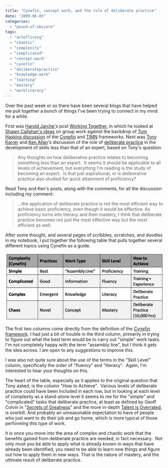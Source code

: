 ```yaml
---
title: "Cynefin, concept work, and the role of deliberate practice"
date: "2009-06-05"
categories: 
  - "pound-of-obscure"
tags: 
  - "artofliving"
  - "chaotic"
  - "complexity"
  - "complicated"
  - "concept-work"
  - "cynefin"
  - "deliberatepractice"
  - "knowledge-work"
  - "learning"
  - "mastery"
  - "workliteracy"
---
```


Over the past week or so there have been several blogs that have helped me pull together a bunch of things I've been trying to connect in my mind for a while.

First was [Harold Jarche'](http://www.jarche.com/)s post [Working Together](http://www.jarche.com/2009/05/working-together/), in which he looked at [Shawn Callahan's ideas](http://www.anecdote.com.au/archives/2008/12/when_should_we.html) on group work against the backdrop of [Tom Haskins discussion](http://growchangelearn.blogspot.com/2009/05/combined-models-for-pattern-recognition.html) of the [Cynefin](http://en.wikipedia.org/wiki/Cynefin) and [TIMN](http://twotheories.blogspot.com/2009/02/overview-of-social-evolution-past.html) frameworks. Next was [Tony Karrer](http://elearningtech.blogspot.com/2009/06/does-deliberative-practice-lead-to.html) and [Ken Allan](http://newmiddle-earth.blogspot.com/2009/06/proficiency-and-deliberative-practice.html)'s discussion of the role of [deliberate practice](http://money.cnn.com/magazines/fortune/fortune_archive/2006/10/30/8391794/index.htm) in the development of skills less than that of an expert, based on Tony's question:

> Any thoughts on how deliberative practice relates to becoming something less than an expert.  It seems it should be applicable to all levels of achievement, but everything I'm reading is the study of becoming an expert.  Is that just aspirational, or is deliberative practice also studied for quick attainment of proficiency?

Read Tony and Ken's posts, along with the comments, for all the discussion including my comment:

> ...the application of deliberate practice is not the most efficient way to achieve basic proficiency, even though it would be effective. As proficiency turns into literacy and then mastery, I think that deliberate practice becomes not just the most effective way but the most efficient as well.

After some thought, and several pages of scribbles, scratches, and doodles in my notebook, I put together the following table that pulls together several different topics using Cynefin as a guide.

[](https://gbrettmiller.files.wordpress.com/2009/06/cynefin-concept-work1.png)[![cynefin-concept-work](images/cynefin-concept-work1.png "cynefin-concept-work")](https://gbrettmiller.files.wordpress.com/2009/06/cynefin-concept-work1.png)

The first two columns come directly from the definition of the [Cynefin framework](http://en.wikipedia.org/wiki/Cynefin). I had just a bit of trouble in the third column, primarily in trying to figure out what the best term would be to carry out "simple" work tasks.  I'm not completely happy with the term "assembly line", but I think it gets the idea across. I am open to any suggestions to improve this.

I was also not quite sure about the use of the terms in the "Skill Level" column, specifically the order of "fluency" and "literacy".  Again, I'm interested to hear your thoughts on this.

The heart of the table, especially as it applies to the original question that Tony asked, is the column "How to Achieve".  Various levels of deliberate practice could have been included in each row, but in looking at each level of complexity as a stand-alone level it seems to me for the "simple" and "complicated" tasks that deliberate practice, at least as defined by Geoff Colvin in "[Secrets of Greatness](http://money.cnn.com/magazines/fortune/fortune_archive/2006/10/30/8391794/index.htm)" and the more in-depth [Talent is Overrated](http://www.amazon.com/gp/product/1591842247?ie=UTF8&tag=gbrettmiller-20&link_code=as3&camp=211189&creative=373489&creativeASIN=1591842247), is overkill. And probably an unreasonable expectation to have of people who just want to do their job and go home, which is more typical of those performing this type of work.

It is once you move into the area of complex and chaotic work that the benefits gained from deliberate practice are needed, in fact necessary.  Not only must you be able to apply what is already known in ways that have already been identified, you need to be able to learn new things and figure out how to apply them in new ways. That is the nature of mastery, and the ultimate result of deliberate practice.

